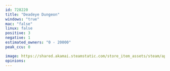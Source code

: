 ```yaml
---
id: 728220
title: "Deadeye Dungeon"
windows: "true"
mac: "false"
linux: false
positive: 3
negative: 1
estimated_owners: "0 - 20000"
peak_ccu: 0

image: https://shared.akamai.steamstatic.com/store_item_assets/steam/apps/728220/header.jpg?t=1528487780
opinions:
---
```


